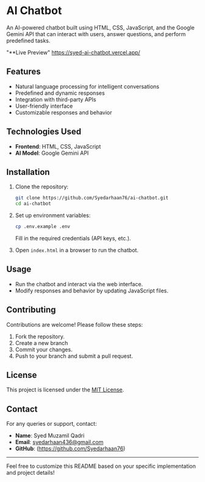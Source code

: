 # AI Chatbot

An AI-powered chatbot built using HTML, CSS, JavaScript, and the Google Gemini API that can interact with users, answer questions, and perform predefined tasks.


 "**Live Preview"  https://syed-ai-chatbot.vercel.app/
## Features
- Natural language processing for intelligent conversations
- Predefined and dynamic responses
- Integration with third-party APIs
- User-friendly interface
- Customizable responses and behavior

## Technologies Used
- **Frontend**: HTML, CSS, JavaScript
- **AI Model**: Google Gemini API

## Installation

1. Clone the repository:
   ```sh
   git clone https://github.com/Syedarhaan76/ai-chatbot.git
   cd ai-chatbot
   ```
2. Set up environment variables:
   ```sh
   cp .env.example .env
   ```
   Fill in the required credentials (API keys, etc.).

3. Open `index.html` in a browser to run the chatbot.

## Usage
- Run the chatbot and interact via the web interface.
- Modify responses and behavior by updating JavaScript files.

## Contributing
Contributions are welcome! Please follow these steps:
1. Fork the repository.
2. Create a new branch
3. Commit your changes.
4. Push to your branch and submit a pull request.

## License
This project is licensed under the [MIT License](LICENSE).

## Contact
For any queries or support, contact: 
- **Name**: Syed Muzamil Qadri
- **Email**: syedarhaan436@gmail.com
- **GitHub**: (https://github.com/Syedarhaan76)

---
Feel free to customize this README based on your specific implementation and project details!

